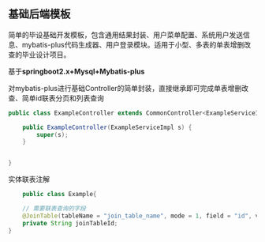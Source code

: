## 基础后端模板
简单的毕设基础开发模板，包含通用结果封装、用户菜单配置、系统用户发送信息、mybatis-plus代码生成器、用户登录模块。适用于小型、多表的单表增删改查的毕业设计项目。

基于**springboot2.x+Mysql+Mybatis-plus**

对mybatis-plus进行基础Controller的简单封装，直接继承即可完成单表增删改查、简单id联表分页和列表查询

```java
public class ExampleController extends CommonController<ExampleServiceImpl, Example> {

    public ExampleController(ExampleServiceImpl s) {
        super(s);
    }


}
```

实体联表注解
```java
    public class Example{

    // 需要联表查询的字段
    @JoinTable(tableName = "join_table_name", mode = 1, field = "id", voClass = JoinTableVO.class, joinClass = JoinTableEntiy.class)
    private String joinTableId;
}
```



